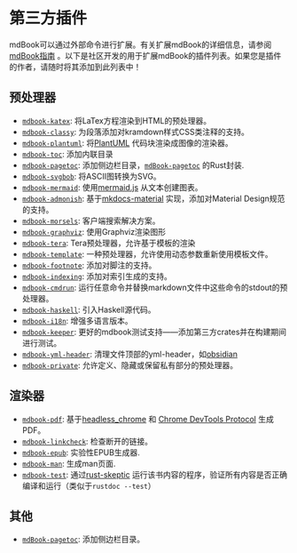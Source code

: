 # 第三方插件

mdBook可以通过外部命令进行扩展。有关扩展mdBook的详细信息，请参阅[mdBook指南](https://doc.mici.tech/mdbook-chinese-tutorial/for_developers/index.html) 。以下是社区开发的用于扩展mdBook的插件列表。如果您是插件的作者，请随时将其添加到此列表中！

## 预处理器

- [`mdbook-katex`](https://github.com/lzanini/mdbook-katex): 将LaTex方程渲染到HTML的预处理器。
- [`mdbook-classy`](https://github.com/Reviewable/mdbook-classy): 为段落添加对kramdown样式CSS类注释的支持。
- [`mdbook-plantuml`](https://github.com/sytsereitsma/mdbook-plantuml): 将[PlantUML](https://plantuml.com/) 代码块渲染成图像的渲染器。
- [`mdbook-toc`](https://github.com/badboy/mdbook-toc): 添加内联目录
- [`mdbook-pagetoc`](https://github.com/slowsage/mdbook-pagetoc): 添加侧边栏目录，[`mdBook-pagetoc`](https://github.com/JorelAli/mdBook-pagetoc) 的Rust封装.
- [`mdbook-svgbob`](https://github.com/fzzr-/mdbook-svgbob): 将ASCII图转换为SVG。
- [`mdbook-mermaid`](https://github.com/badboy/mdbook-mermaid): 使用[mermaid.js](https://mermaid-js.github.io/mermaid/#/) 从文本创建图表。
- [`mdbook-admonish`](https://github.com/tommilligan/mdbook-admonish): 基于[mkdocs-material](https://squidfunk.github.io/mkdocs-material/reference/admonitions/) 实现，添加对Material Design规范的支持。
- [`mdbook-morsels`](https://github.com/ang-zeyu/morsels): 客户端搜索解决方案。
- [`mdbook-graphviz`](https://github.com/dylanowen/mdbook-graphviz): 使用Graphviz渲染图形
- [`mdbook-tera`](https://github.com/avitex/mdbook-tera): Tera预处理器，允许基于模板的渲染
- [`mdbook-template`](https://github.com/sgoudham/mdbook-template): 一种预处理器，允许使用动态参数重新使用模板文件。
- [`mdbook-footnote`](https://github.com/daviddrysdale/mdbook-footnote): 添加对脚注的支持。
- [`mdbook-indexing`](https://github.com/daviddrysdale/mdbook-indexing): 添加对索引生成的支持。
- [`mdbook-cmdrun`](https://github.com/FauconFan/mdbook-cmdrun): 运行任意命令并替换markdown文件中这些命令的stdout的预处理器。
- [`mdbook-haskell`](https://github.com/j-rockel/mdbook-haskell): 引入Haskell源代码。
- [`mdbook-i18n`](https://github.com/funkill/mdbook-i18n): 增强多语言版本。
- [`mdbook-keeper`](https://github.com/tfpk/mdbook-keeper): 更好的mdbook测试支持——添加第三方crates并在构建期间进行测试。
- [`mdbook-yml-header`](https://github.com/dvogt23/mdbook-yml-header): 清理文件顶部的yml-header，如[obsidian](https://obsidian.md/)
- [`mdbook-private`](https://github.com/RealAtix/mdbook-private): 允许定义、隐藏或保留私有部分的预处理器。

## 渲染器

* [`mdbook-pdf`](https://github.com/HollowMan6/mdbook-pdf): 
基于[headless_chrome](https://github.com/atroche/rust-headless-chrome) 和 [Chrome DevTools Protocol](https://chromedevtools.github.io/devtools-protocol/tot/Page/#method-printToPDF) 生成PDF。
* [`mdbook-linkcheck`](https://github.com/Michael-F-Bryan/mdbook-linkcheck): 检查断开的链接。
* [`mdbook-epub`](https://github.com/Michael-F-Bryan/mdbook-epub): 实验性EPUB生成器.
* [`mdbook-man`](https://github.com/vv9k/mdbook-man): 生成man页面.
* [`mdbook-test`](https://github.com/Michael-F-Bryan/mdbook-test): 通过[rust-skeptic](https://github.com/budziq/rust-skeptic) 运行该书内容的程序，验证所有内容是否正确编译和运行（类似于`rustdoc --test`）

## 其他

* [`mdBook-pagetoc`](https://github.com/JorelAli/mdBook-pagetoc): 添加侧边栏目录。